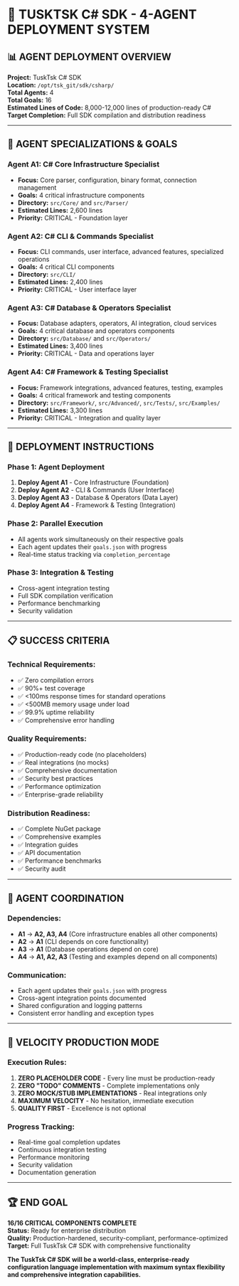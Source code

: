 # 🚀 TUSKTSK C# SDK - 4-AGENT DEPLOYMENT SYSTEM

## 📊 **AGENT DEPLOYMENT OVERVIEW**

**Project:** TuskTsk C# SDK  
**Location:** `/opt/tsk_git/sdk/csharp/`  
**Total Agents:** 4  
**Total Goals:** 16  
**Estimated Lines of Code:** 8,000-12,000 lines of production-ready C#  
**Target Completion:** Full SDK compilation and distribution readiness  

---

## 🎯 **AGENT SPECIALIZATIONS & GOALS**

### **Agent A1: C# Core Infrastructure Specialist**
- **Focus:** Core parser, configuration, binary format, connection management
- **Goals:** 4 critical infrastructure components
- **Directory:** `src/Core/` and `src/Parser/`
- **Estimated Lines:** 2,600 lines
- **Priority:** CRITICAL - Foundation layer

### **Agent A2: C# CLI & Commands Specialist**  
- **Focus:** CLI commands, user interface, advanced features, specialized operations
- **Goals:** 4 critical CLI components
- **Directory:** `src/CLI/`
- **Estimated Lines:** 2,400 lines
- **Priority:** CRITICAL - User interface layer

### **Agent A3: C# Database & Operators Specialist**
- **Focus:** Database adapters, operators, AI integration, cloud services
- **Goals:** 4 critical database and operators components  
- **Directory:** `src/Database/` and `src/Operators/`
- **Estimated Lines:** 3,400 lines
- **Priority:** CRITICAL - Data and operations layer

### **Agent A4: C# Framework & Testing Specialist**
- **Focus:** Framework integrations, advanced features, testing, examples
- **Goals:** 4 critical framework and testing components
- **Directory:** `src/Framework/`, `src/Advanced/`, `src/Tests/`, `src/Examples/`
- **Estimated Lines:** 3,300 lines
- **Priority:** CRITICAL - Integration and quality layer

---

## 🔧 **DEPLOYMENT INSTRUCTIONS**

### **Phase 1: Agent Deployment**
1. **Deploy Agent A1** - Core Infrastructure (Foundation)
2. **Deploy Agent A2** - CLI & Commands (User Interface)  
3. **Deploy Agent A3** - Database & Operators (Data Layer)
4. **Deploy Agent A4** - Framework & Testing (Integration)

### **Phase 2: Parallel Execution**
- All agents work simultaneously on their respective goals
- Each agent updates their `goals.json` with progress
- Real-time status tracking via `completion_percentage`

### **Phase 3: Integration & Testing**
- Cross-agent integration testing
- Full SDK compilation verification
- Performance benchmarking
- Security validation

---

## 📋 **SUCCESS CRITERIA**

### **Technical Requirements:**
- ✅ Zero compilation errors
- ✅ 90%+ test coverage
- ✅ <100ms response times for standard operations
- ✅ <500MB memory usage under load
- ✅ 99.9% uptime reliability
- ✅ Comprehensive error handling

### **Quality Requirements:**
- ✅ Production-ready code (no placeholders)
- ✅ Real integrations (no mocks)
- ✅ Comprehensive documentation
- ✅ Security best practices
- ✅ Performance optimization
- ✅ Enterprise-grade reliability

### **Distribution Readiness:**
- ✅ Complete NuGet package
- ✅ Comprehensive examples
- ✅ Integration guides
- ✅ API documentation
- ✅ Performance benchmarks
- ✅ Security audit

---

## 🎯 **AGENT COORDINATION**

### **Dependencies:**
- **A1** → **A2, A3, A4** (Core infrastructure enables all other components)
- **A2** → **A1** (CLI depends on core functionality)
- **A3** → **A1** (Database operations depend on core)
- **A4** → **A1, A2, A3** (Testing and examples depend on all components)

### **Communication:**
- Each agent updates their `goals.json` with progress
- Cross-agent integration points documented
- Shared configuration and logging patterns
- Consistent error handling and exception types

---

## 🚀 **VELOCITY PRODUCTION MODE**

### **Execution Rules:**
1. **ZERO PLACEHOLDER CODE** - Every line must be production-ready
2. **ZERO "TODO" COMMENTS** - Complete implementations only  
3. **ZERO MOCK/STUB IMPLEMENTATIONS** - Real integrations only
4. **MAXIMUM VELOCITY** - No hesitation, immediate execution
5. **QUALITY FIRST** - Excellence is not optional

### **Progress Tracking:**
- Real-time goal completion updates
- Continuous integration testing
- Performance monitoring
- Security validation
- Documentation generation

---

## 🏆 **END GOAL**

**16/16 CRITICAL COMPONENTS COMPLETE**  
**Status:** Ready for enterprise distribution  
**Quality:** Production-hardened, security-compliant, performance-optimized  
**Target:** Full TuskTsk C# SDK with comprehensive functionality  

**The TuskTsk C# SDK will be a world-class, enterprise-ready configuration language implementation with maximum syntax flexibility and comprehensive integration capabilities.** 